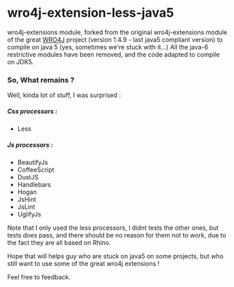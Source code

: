 wro4j-extension-less-java5
==========================

wro4j-extensions module, forked from the original wro4j-extensions module of the great [WRO4J](https://github.com/alexo/wro4j) project (version 1.4.9 - last java5 compliant version) to compile on java 5 (yes, sometimes we're stuck with it...)
All the java-6 restrictive modules have been removed, and the code adapted to compile on JDK5.

### So, What remains ? 

Well, kinda lot of stuff, I was surprised :

##### Css processors :
-   Less

##### Js processors :
-   BeautifyJs
-   CoffeeScript
-   DustJS
-   Handlebars
-   Hogan
-   JsHint
-   JsLint
-   UglifyJs

Note that I only used the less processors, I didnt tests the other ones, but tests does pass, and there should be no reason for them not to work, due to the fact they are all based on Rhino.

Hope that will helps guy who are stuck on java5 on some projects, but who still want to use some of the great wro4j extensions !

Feel free to feedback.